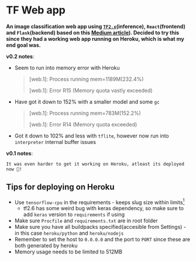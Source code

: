 # TF Web app 

**An image classification web app using [`TF2.x`](https://www.tensorflow.org/)(inference), `React`(frontend) and `Flask`(backend) based on this [Medium article](https://medium.com/sopra-steria-norge/build-a-simple-image-classification-app-using-react-keras-and-flask-7b9075e3b6f5)). Decided to try this since they had a working web app running on Heroku, which is what my end goal was.**

**v0.2 notes**:

- Seem to run into memory error with Heroku
    
    >[web.1]: Process running mem=1189M(232.4%)
    >
    >[web.1]: Error R15 (Memory quota vastly exceeded)

- Have got it down to 152% with a smaller model and some `gc`

    > [web.1]: Process running mem=783M(152.2%)
    > 
    >[web.1]: Error R14 (Memory quota exceeded)
- Got it down to 102% and less with `tflite`, however now run into `interpreter` internal buffer issues



**v0.1 notes**:


    It was even harder to get it working on Heroku, atleast its deployed now 🙂!

## Tips for deploying on Heroku
- Use `tensorflow-cpu` in the requirements - keeps slug size within limits[<sup>1</sup>][1]
  - tf2.6 has some weird bug with keras dependency, so make sure to add `keras` version to `requirements` if using
- Make sure `Procfile` and `requirements.txt` are in root folder
- Make sure you have all buildpacks specified(accesible from Settings) - in this case `heroku/python` and `heroku/nodejs`
- Remember to set the host to `0.0.0.0` and the port to `PORT` since these are both generated by heroku
- Memory usage needs to be limited to 512MB

[1]: https://stackoverflow.com/questions/61062303/deploy-python-app-to-heroku-slug-size-too-large
